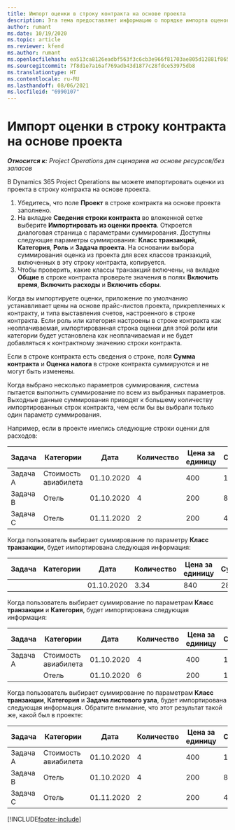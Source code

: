```yaml
---
title: Импорт оценки в строку контракта на основе проекта
description: Эта тема предоставляет информацию о порядке импорта оценок из проекта в строку контракта.
author: rumant
ms.date: 10/19/2020
ms.topic: article
ms.reviewer: kfend
ms.author: rumant
ms.openlocfilehash: ea513ca8126eadbf563f3c6cb3e966f81703ae805d12881f865cdc1dd77e191d
ms.sourcegitcommit: 7f8d1e7a16af769adb43d1877c28fdce53975db8
ms.translationtype: HT
ms.contentlocale: ru-RU
ms.lasthandoff: 08/06/2021
ms.locfileid: "6990107"
---
```

# <a name="import-an-estimate-to-a-project-based-contract-line"></a>Импорт оценки в строку контракта на основе проекта

_**Относится к:** Project Operations для сценариев на основе ресурсов/без запасов_

В Dynamics 365 Project Operations вы можете импортировать оценки из проекта в строку контракта на основе проекта.

1. Убедитесь, что поле **Проект** в строке контракта на основе проекта заполнено.
2. На вкладке **Сведения строки контракта** во вложенной сетке выберите **Импортировать из оценки проекта**. Откроется диалоговая страница с параметрами суммирования. Доступны следующие параметры суммирования: **Класс транзакций**, **Категория**, **Роль** и **Задача проекта**. На основании выбора суммирования оценка из проекта для всех классов транзакций, включенных в эту строку контракта, копируется. 
3. Чтобы проверить, какие классы транзакций включены, на вкладке **Общие** в строке контракта проверьте значения в полях **Включить время**, **Включить расходы** и **Включить сборы**.

Когда вы импортируете оценки, приложение по умолчанию устанавливает цены на основе прайс-листов проекта, прикрепленных к контракту, и типа выставления счетов, настроенного в строке контракта. Если роль или категория настроены в строке контракта как неоплачиваемая, импортированная строка оценки для этой роли или категории будет установлена как неоплачиваемая и не будет добавляться к контрактному значению строки контракта.

Если в строке контракта есть сведения о строке, поля **Сумма контракта** и **Оценка налога** в строке контракта суммируются и не могут быть изменены.

Когда выбрано несколько параметров суммирования, система пытается выполнить суммирование по всем из выбранных параметров. Выходные данные суммирования приводят к большему количеству импортированных строк контракта, чем если бы вы выбрали только один параметр суммирования.

Например, если в проекте имелись следующие строки оценки для расходов:

| Задача | Категории | Дата | Количество | Цена за единицу | Сумма |
| --- | --- | --- | --- | --- | --- |
| Задача A | Стоимость авиабилета | 01.10.2020 | 4 | 400 | 1600 |
| Задача B | Отель | 01.10.2020 | 4 | 200 | 800 |
| Задача C | Отель | 01.11.2020 | 2 | 200 | 400 |

Когда пользователь выбирает суммирование по параметру **Класс транзакции**, будет импортирована следующая информация:

| Задача | Категории | Дата | Количество | Цена за единицу | Сумма |
| --- | --- | --- | --- | --- | --- |
| &nbsp;  | &nbsp;  | 01.10.2020 | 3.34 | 840 | 2800 |

Когда пользователь выбирает суммирование по параметрам **Класс транзакции** и **Категория**, будет импортирована следующая информация:

| Задача | Категории | Дата | Количество | Цена за единицу | Сумма |
| --- | --- | --- | --- | --- | --- |
| Задача A | Стоимость авиабилета | 01.10.2020 | 4 | 400 | 1600 |
| &nbsp;  | Отель | 01.10.2020 | 6 | 200 | 1200 |

Когда пользователь выбирает суммирование по параметрам **Класс транзакции**, **Категория** и **Задача листового узла**, будет импортирована следующая информация. Обратите внимание, что этот результат такой же, какой был в проекте:

| Задача | Категории | Дата | Количество | Цена за единицу | Сумма |
| --- | --- | --- | --- | --- | --- |
| Задача A | Стоимость авиабилета | 01.10.2020 | 4 | 400 | 1600 |
| Задача B | Отель | 01.10.2020 | 4 | 200 | 800 |
| Задача C | Отель | 01.11.2020 | 2 | 200 | 400 |


[!INCLUDE[footer-include](../includes/footer-banner.md)]